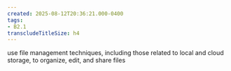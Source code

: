 ```yaml
---
created: 2025-08-12T20:36:21.000-0400
tags:
- B2.1
transcludeTitleSize: h4
---
```


use file management techniques, including those related to local and cloud storage, to organize, edit, and share files